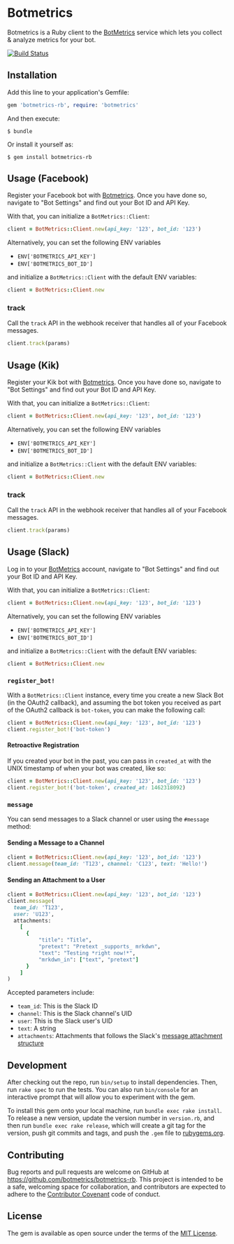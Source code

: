 # Botmetrics

Botmetrics is a Ruby client to the
[BotMetrics](https://getbotmetrics.com) service which lets you collect
&amp; analyze metrics for your bot.

[![Build
Status](https://travis-ci.org/botmetrics/botmetrics-rb.svg?branch=master)](https://travis-ci.org/botmetrics/botmetrics-rb)

## Installation

Add this line to your application's Gemfile:

```ruby
gem 'botmetrics-rb', require: 'botmetrics'
```

And then execute:

    $ bundle

Or install it yourself as:

    $ gem install botmetrics-rb

## Usage (Facebook)

Register your Facebook bot with
[Botmetrics](https://getbotmetrics.com). Once you have done so, navigate to "Bot Settings" and find out your Bot ID and API Key.

With that, you can initialize a `BotMetrics::Client`:

```ruby
client = BotMetrics::Client.new(api_key: '123', bot_id: '123')
```

Alternatively, you can set the following ENV variables

- `ENV['BOTMETRICS_API_KEY']`
- `ENV['BOTMETRICS_BOT_ID']`

and initialize a `BotMetrics::Client` with the default ENV variables:

```ruby
client = BotMetrics::Client.new
```

### track

Call the `track` API in the webhook receiver that handles all of your
Facebook messages.

```ruby
client.track(params)
```

## Usage (Kik)

Register your Kik bot with
[Botmetrics](https://getbotmetrics.com). Once you have done so, navigate to "Bot Settings" and find out your Bot ID and API Key.

With that, you can initialize a `BotMetrics::Client`:

```ruby
client = BotMetrics::Client.new(api_key: '123', bot_id: '123')
```

Alternatively, you can set the following ENV variables

- `ENV['BOTMETRICS_API_KEY']`
- `ENV['BOTMETRICS_BOT_ID']`

and initialize a `BotMetrics::Client` with the default ENV variables:

```ruby
client = BotMetrics::Client.new
```

### track

Call the `track` API in the webhook receiver that handles all of your
Facebook messages.

```ruby
client.track(params)
```

## Usage (Slack)

Log in to your [BotMetrics](https://getbotmetrics.com) account, navigate to "Bot Settings" and find out your Bot ID and API Key.

With that, you can initialize a `BotMetrics::Client`:

```ruby
client = BotMetrics::Client.new(api_key: '123', bot_id: '123')
```

Alternatively, you can set the following ENV variables

- `ENV['BOTMETRICS_API_KEY']`
- `ENV['BOTMETRICS_BOT_ID']`

and initialize a `BotMetrics::Client` with the default ENV variables:

```ruby
client = BotMetrics::Client.new
```

### `register_bot!`

With a `BotMetrics::Client` instance,
every time you create a new Slack Bot (in the OAuth2 callback),
and assuming the bot token you received as part of the OAuth2 callback is `bot-token`,
you can make the following call:

```ruby
client = BotMetrics::Client.new(api_key: '123', bot_id: '123')
client.register_bot!('bot-token')
```

#### Retroactive Registration

If you created your bot in the past, you can pass in `created_at` with
the UNIX timestamp of when your bot was created, like so:

```ruby
client = BotMetrics::Client.new(api_key: '123', bot_id: '123')
client.register_bot!('bot-token', created_at: 1462318092)
```

### `message`

You can send messages to a Slack channel or user using the `#message` method:

#### Sending a Message to a Channel

```ruby
client = BotMetrics::Client.new(api_key: '123', bot_id: '123')
client.message(team_id: 'T123', channel: 'C123', text: 'Hello!')
```

#### Sending an Attachment to a User

```ruby
client = BotMetrics::Client.new(api_key: '123', bot_id: '123')
client.message(
  team_id: 'T123',
  user: 'U123',
  attachments:
    [
      {
          "title": "Title",
          "pretext": "Pretext _supports_ mrkdwn",
          "text": "Testing *right now!*",
          "mrkdwn_in": ["text", "pretext"]
      }
    ]
)
```

Accepted parameters include:

- `team_id`: This is the Slack ID
- `channel`: This is the Slack channel's UID
- `user`: This is the Slack user's UID
- `text`: A string
- `attachments`: Attachments that follows the Slack's [message attachment structure](https://api.slack.com/docs/attachments)

## Development

After checking out the repo, run `bin/setup` to install dependencies. Then, run `rake spec` to run the tests. You can also run `bin/console` for an interactive prompt that will allow you to experiment with the gem.

To install this gem onto your local machine, run `bundle exec rake install`. To release a new version, update the version number in `version.rb`, and then run `bundle exec rake release`, which will create a git tag for the version, push git commits and tags, and push the `.gem` file to [rubygems.org](https://rubygems.org).

## Contributing

Bug reports and pull requests are welcome on GitHub at https://github.com/botmetrics/botmetrics-rb. This project is intended to be a safe, welcoming space for collaboration, and contributors are expected to adhere to the [Contributor Covenant](http://contributor-covenant.org) code of conduct.


## License

The gem is available as open source under the terms of the [MIT License](http://opensource.org/licenses/MIT).

